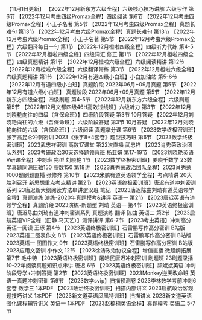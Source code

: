 【11月1日更新】
【2022年12月新东方六级全程】六级核心技巧讲解 六级写作 第6节
【2022年12月考虫四级Promax全程】四级阅读 第6节
【2022年12月考虫四级Promax全程】小王子名著 第5节
【2022年12月考虫四级Promax全程】真题长难句 第13节
【2022年12月考虫六级Promax全程】真题长难句 第13节
【2022年12月考虫六级Promax全程】小王子名著 第5节
【2022年12月考虫六级Promax全程】六级翻译每日一句 第1节
【2022年12月橙啦四级全程】四级听力代练 第4-5节
【2022年12月橙啦四级全程】四级词汇 修正 第1节
【2022年12月橙啦四级全程】四级真题精讲 第1节
【2022年12月橙啦六级全程】六级阅读精讲 第12节
【2022年12月橙啦六级全程】六级翻译带练 第3节
【2022年12月橙啦六级全程】六级真题精讲 第1节
【2022年12月有道四级小白班】小白加油站 第5-6节
【2022年12月有道四级小白班】真题阶段 2022年06月+09月真题 第5节
【2022年12月有道六级小白班】 真题阶段 2022年06月+09月真题 第5节
【2022年12月新东方四级全程】四级刷题 第4-5节
【2022年12月新东方六级全程】六级刷题 第5节
【2022年12月文都四级46H高效过线班】六级听力 第3节
【2022年12月刘晓艳向往的四级（含保命班）】四级阶段答疑 第3节 10月答疑
【2022年12月刘晓艳向往的六级（含保命班）】六级阶段答疑 第3节 10月答疑
【2022年12月刘晓艳向往的六级（含保命班）】六级阅读 真题拿分课 第6节
【2023数学终极密训班】张宇高昆仑冲刺密训 2023《张宇8+4套卷》题型技巧班 第6节
【2023数学终极密训班】2023武忠祥密训 高数17课堂 第22次直播 武忠祥
【2023肖秀荣政治团队系列】2023考研政治30天选择题领背班 杨亚娟 第17-19节
【2023刘晓艳英语V研课全程】冲刺班 完型 刘晓艳 1节
【2023数学终极密训班】姜晓千数学 23数学真题同源压轴150 高数150  第18讲
【2023肖秀荣政治团队全程】2023肖秀荣1000题刷题直播 张修齐 第10节
【2023米鹏有道英语领学全程】考点精讲 20大胜利召开 新思想重点考点精讲 第2节
【2023英语终极密训班】唐迟有道冲刺密训系列 23唐迟新大纲阅读方法串讲逻汉班 笔记
【2023唐迟陈曲刘琦有道英语领学全程】真题演练 演练-2020年真题模考&讲评 英语一 第2节
【2023唐迟英语有道领学全程】真题阶段 2023演练-新题型 刘琦 英语一 第4节
【2023英语终极密训班】唐迟陈曲刘琦有道冲刺密训系列 真题演练 翻译 陈曲 英语二 第2节
【2023启航英语VIP全程（田静 马天艺）】测评讲评 第6-7节
【2023考虫英语】冲刺高分 英语一阅读 王琢 第4节
【2023英语终极密训班】石雷鹏写作高分密训 B站版 2023英语二图表作文 8节
【2023英语终极密训班】石雷鹏写作高分密训 B站版 2023英语一 图图作文 9节
【2023英语终极密训班】石雷鹏写作高分密训 B站版 2023应用文密训 小作文 12节
【2023徐涛政治协议全程】增值直播 微超纲拓展 第7节 毛中特
【2023英语终极密训班】屠皓民唐迟冲刺密训 刷题班 23刷题录播10-22年阅读真题知识点串讲 唐迟 6节
【2023英语终极密训班】颉斌斌英语 冲刺阶段导学+冲刺答疑 第2节
【2023英语终极密训班】2023Monkey逆天改命班 英语一真题冲刺密训 第9节
【2023数学svip】扫描预测卷 2023李林数学考前冲刺6套卷 数学三 1本PDF
【2023政治终极密训班】扫描内部讲义 2023启航政治客观题技巧讲义 1本PDF
【2023新文道英语凤凰特训班】扫描讲义 2023新文道英语强化课程辅导讲义 英语一 1本PDF
【2023赵楠楠英语全程】真题模考 英语二 5-7节